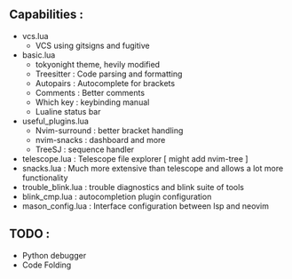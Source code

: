 ## Capabilities : 
* vcs.lua
    * VCS using gitsigns and fugitive
* basic.lua
    * tokyonight theme, hevily modified 
    * Treesitter : Code parsing and formatting 
    * Autopairs : Autocomplete for brackets
    * Comments : Better comments 
    * Which key : keybinding manual
    * Lualine status bar
* useful_plugins.lua
    * Nvim-surround : better bracket handling
    * nvim-snacks : dashboard and more 
    * TreeSJ : sequence handler
* telescope.lua : Telescope file explorer \[ might add nvim-tree \] 
* snacks.lua : Much more extensive than telescope and allows a lot more functionality 
* trouble_blink.lua : trouble diagnostics and blink suite of tools 
* blink_cmp.lua : autocompletion plugin configuration
* mason_config.lua : Interface configuration between lsp and neovim
## TODO : 
* Python debugger
* Code Folding
